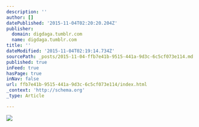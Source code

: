 ```yaml
---
description: ''
author: []
datePublished: '2015-11-04T02:20:20.204Z'
publisher:
  domain: digdaga.tumblr.com
  name: digdaga.tumblr.com
title: ''
dateModified: '2015-11-04T02:19:14.734Z'
sourcePath: _posts/2015-11-04-ffb7e41b-9515-441a-9d3c-6c5cf073e114.md
published: true
inFeed: true
hasPage: true
inNav: false
url: ffb7e41b-9515-441a-9d3c-6c5cf073e114/index.html
_context: 'http://schema.org'
_type: Article

---
```

![](http://36.media.tumblr.com/701a1fc60b4167bc44d8706442a28016/tumblr_mvr8cbdAhK1rcnu4ao1_1280.jpg)